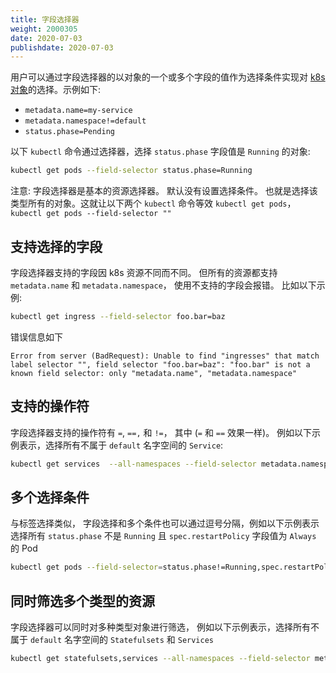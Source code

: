 ```yaml
---
title: 字段选择器
weight: 2000305
date: 2020-07-03
publishdate: 2020-07-03
---
```

用户可以通过字段选择器的以对象的一个或多个字段的值作为选择条件实现对 [k8s 对象](../00-kubernetes-objects/)的选择。示例如下:
- `metadata.name=my-service`
- `metadata.namespace!=default`
- `status.phase=Pending`

以下 `kubectl` 命令通过选择器，选择 `status.phase` 字段值是 `Running` 的对象:

```sh
kubectl get pods --field-selector status.phase=Running
```

注意: 字段选择器是基本的资源选择器。 默认没有设置选择条件。 也就是选择该类型所有的对象。这就让以下两个 `kubectl` 命令等效 `kubectl get pods`， `kubectl get pods --field-selector ""`


## 支持选择的字段

字段选择器支持的字段因 k8s 资源不同而不同。 但所有的资源都支持 `metadata.name` 和 `metadata.namespace`， 使用不支持的字段会报错。
比如以下示例:
```sh
kubectl get ingress --field-selector foo.bar=baz
```
错误信息如下
```
Error from server (BadRequest): Unable to find "ingresses" that match label selector "", field selector "foo.bar=baz": "foo.bar" is not a known field selector: only "metadata.name", "metadata.namespace"
```

## 支持的操作符

字段选择器支持的操作符有 `=`, `==,` 和 `!=`， 其中 (`=` 和 `==` 效果一样)。 例如以下示例表示，选择所有不属于 `default` 名字空间的 `Service`:

```sh
kubectl get services  --all-namespaces --field-selector metadata.namespace!=default
```

## 多个选择条件

与标签选择类似， 字段选择和多个条件也可以通过逗号分隔，例如以下示例表示选择所有 `status.phase` 不是 `Running` 且 `spec.restartPolicy` 字段值为 `Always` 的 Pod
```sh
kubectl get pods --field-selector=status.phase!=Running,spec.restartPolicy=Always
```

## 同时筛选多个类型的资源

字段选择器可以同时对多种类型对象进行筛选， 例如以下示例表示，选择所有不属于 `default` 名字空间的 `Statefulsets` 和 `Services`

```sh
kubectl get statefulsets,services --all-namespaces --field-selector metadata.namespace!=default
```
